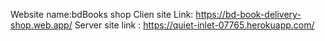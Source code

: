 Website name:bdBooks shop
Clien site Link: https://bd-book-delivery-shop.web.app/
Server site link : https://quiet-inlet-07765.herokuapp.com/